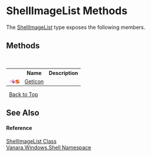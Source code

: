 # ShellImageList Methods
 

The <a href="e177911b-96ea-96e8-4159-97097b71cabb">ShellImageList</a> type exposes the following members.


## Methods
&nbsp;<table><tr><th></th><th>Name</th><th>Description</th></tr><tr><td>![Public method](media/pubmethod.gif "Public method")![Static member](media/static.gif "Static member")</td><td><a href="60c1c148-1d9c-30f0-4c55-33bbfbd3093d">GetIcon</a></td><td /></tr></table>&nbsp;
<a href="#shellimagelist-methods">Back to Top</a>

## See Also


#### Reference
<a href="e177911b-96ea-96e8-4159-97097b71cabb">ShellImageList Class</a><br /><a href="be182789-447d-1423-b31f-7fd1f1f04ab2">Vanara.Windows.Shell Namespace</a><br />
